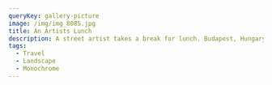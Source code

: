 ```yaml
---
queryKey: gallery-picture
image: /img/img_8085.jpg
title: An Artists Lunch
description: A street artist takes a break for lunch. Budapest, Hungary
tags:
  - Travel
  - Landscape
  - Monochrome
---
```

